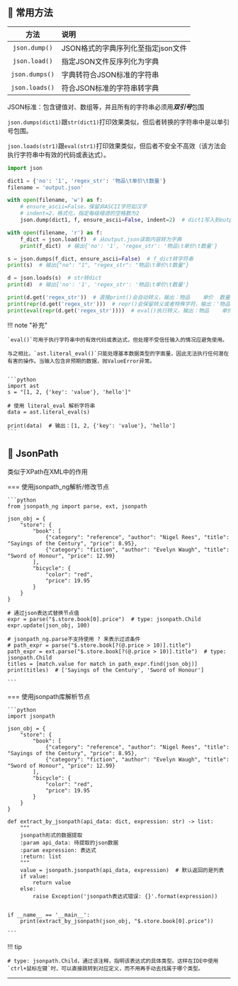 ## 📌 常用方法

|       方法       | 说明                    |
|:--------------:|:----------------------|
| `json.dump()`  | JSON格式的字典序列化至指定json文件 |
| `json.load()`  | 指定JSON文件反序列化为字典       |
| `json.dumps()` | 字典转符合JSON标准的字符串       |
| `json.loads()` | 符合JSON标准的字符串转字典       |

JSON标准：包含键值对、数组等，并且所有的字符串必须用***双引号***包围

`json.dumps(dict1)`跟`str(dict1)`打印效果类似，但后者转换的字符串中是以单引号包围。

`json.loads(str1)`跟`eval(str1)`打印效果类似，但后者不安全不高效（该方法会执行字符串中有效的代码或表达式）。

```python
import json

dict1 = {'no': '1', 'regex_str': '物品\t单价\t数量'}
filename = 'output.json'

with open(filename, 'w') as f:
    # ensure_ascii=False，保留非ASCII字符如汉字
    # indent=2，格式化，指定每级缩进的空格数为2
    json.dump(dict1, f, ensure_ascii=False, indent=2)  # dict1写入到output.json

with open(filename, 'r') as f:
    f_dict = json.load(f)  # 从output.json读取内容转为字典
    print(f_dict)  # 输出{'no': '1', 'regex_str': '物品\t单价\t数量'}

s = json.dumps(f_dict, ensure_ascii=False)  # f_dict转字符串
print(s)  # 输出{"no": "1", "regex_str": "物品\t单价\t数量"}

d = json.loads(s)  # str转dict
print(d)  # 输出{'no': '1', 'regex_str': '物品\t单价\t数量'}

print(d.get('regex_str'))  # 直接print()会自动转义，输出：物品    单价  数量
print(repr(d.get('regex_str')))  # repr()会保留转义或者特殊字符，输出：'物品\t单价\t数量'
print(eval(repr(d.get('regex_str'))))  # eval()执行转义，输出：物品    单价  数量

```

!!! note "补充"
    
    `eval()`可用于执行字符串中的有效代码或表达式，但处理不受信任输入的情况应避免使用。

    与之相比，`ast.literal_eval()`只能处理基本数据类型的字面量，因此无法执行任何潜在有害的操作。当输入包含非预期的数据，抛ValueError异常。

    
    ```python
    import ast
    s = "[1, 2, {'key': 'value'}, 'hello']"
    
    # 使用 literal_eval 解析字符串
    data = ast.literal_eval(s)

    print(data)  # 输出：[1, 2, {'key': 'value'}, 'hello']
    ```

## 📌 JsonPath

类似于XPath在XML中的作用

=== 使用jsonpath_ng解析/修改节点
    
    ```python
    from jsonpath_ng import parse, ext, jsonpath
    
    json_obj = {
        "store": {
            "book": [
                {"category": "reference", "author": "Nigel Rees", "title": "Sayings of the Century", "price": 8.95},
                {"category": "fiction", "author": "Evelyn Waugh", "title": "Sword of Honour", "price": 12.99}
            ],
            "bicycle": {
                "color": "red",
                "price": 19.95
            }
        }
    }
    
    # 通过json表达式替换节点值
    expr = parse("$.store.book[0].price")  # type: jsonpath.Child
    expr.update(json_obj, 100)
    
    # jsonpath_ng.parse不支持使用 ? 来表示过滤条件
    # path_expr = parse("$.store.book[?(@.price > 10)].title")
    path_expr = ext.parse("$.store.book[?(@.price > 10)].title")  # type: jsonpath.Child
    titles = [match.value for match in path_expr.find(json_obj)]
    print(titles)  # ['Sayings of the Century', 'Sword of Honour']
    
    ```

=== 使用jsonpath库解析节点
    
    ```python
    import jsonpath
    
    json_obj = {
        "store": {
            "book": [
                {"category": "reference", "author": "Nigel Rees", "title": "Sayings of the Century", "price": 8.95},
                {"category": "fiction", "author": "Evelyn Waugh", "title": "Sword of Honour", "price": 12.99}
            ],
            "bicycle": {
                "color": "red",
                "price": 19.95
            }
        }
    }
    
    def extract_by_jsonpath(api_data: dict, expression: str) -> list:
        """
        jsonpath形式的数据提取
        :param api_data: 待提取的json数据
        :param expression: 表达式
        :return: list
        """
        value = jsonpath.jsonpath(api_data, expression)  # 默认返回的是列表
        if value:
            return value
        else:
            raise Exception('jsonpath表达式错误: {}'.format(expression))
    
    
    if __name__ == '__main__':
        print(extract_by_jsonpath(json_obj, "$.store.book[0].price"))
    
    ```

!!! tip

    # type: jsonpath.Child，通过该注释，指明该表达式的具体类型。这样在IDE中使用`ctrl+鼠标左键`时，可以直接跳转到对应定义，而不用再手动去找属于哪个类型。

---